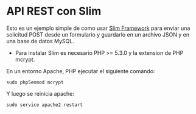 # API REST con Slim

Esto es un ejemplo simple de como usar [Slim Framework](http://www.slimframework.com/) para enviar una solicitud POST desde un formulario y guardarlo en un archivo JSON y en una base de datos MySQL.

- Para instalar Slim es necesario PHP >= 5.3.0 y la extension de PHP mcrypt.

En un entorno Apache, PHP ejecutar el siguiente comando:

  `sudo php5enmod mcrypt`

Y luego se reinicia apache:

  `sudo service apache2 restart`
